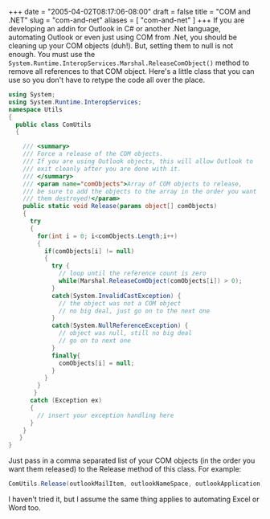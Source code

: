+++
date = "2005-04-02T08:17:06-08:00"
draft = false
title = "COM and .NET"
slug = "com-and-net"
aliases = [
  "com-and-net"
]
+++
If you are developing an addin for Outlook in C# or another .Net
language, automating Outlook or even just using COM from .Net, you
should be cleaning up your COM objects (duh!). But, setting them to null
is not enough. You must use the
`System.Runtime.InteropServices.Marshal.ReleaseComObject()` method to
remove all references to that COM object. Here's a little class that
you can use so you don't have to retype the code all over the place.

```c#
using System;
using System.Runtime.InteropServices;
namespace Utils
{
  public class ComUtils
  {

    /// <summary>
    /// Force a release of the COM objects.
    /// If you are using Outlook objects, this will allow Outlook to
    /// exit cleanly after you are done with it.
    /// </summary>
    /// <param name="comObjects">Array of COM objects to release,
    /// be sure to add the objects to the array in the order you want
    /// them destroyed!</param>
    public static void Release(params object[] comObjects)
    {
      try
      {
        for(int i = 0; i<comObjects.Length;i++)
        {
          if(comObjects[i] != null)
          {
            try {
              // loop until the reference count is zero
              while(Marshal.ReleaseComObject(comObjects[i]) > 0);
            }
            catch(System.InvalidCastException) {
              // the object was not a COM object
              // no big deal, just go on to the next one
            }
            catch(System.NullReferenceException) {
              // object was null, still no big deal
              // go on to next one
            }
            finally{
              comObjects[i] = null;
            }
          }
        }
       }
      catch (Exception ex)
      {
        // insert your exception handling here
      }
    }
   }
}
```

Just pass in a comma separated list of your COM objects (in the order
you want them released) to the Release method of this class.
For example:
```c#
ComUtils.Release(outlookMailItem, outlookNameSpace, outlookApplication);
```
I haven't tried it, but I assume the same thing applies to
automating Excel or Word too.
